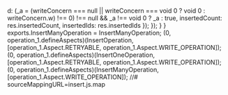 d: (_a = (writeConcern === null || writeConcern === void 0 ? void 0 : writeConcern.w) !== 0) !== null && _a !== void 0 ? _a : true,
                insertedCount: res.insertedCount,
                insertedIds: res.insertedIds
            });
        });
    }
}
exports.InsertManyOperation = InsertManyOperation;
(0, operation_1.defineAspects)(InsertOperation, [operation_1.Aspect.RETRYABLE, operation_1.Aspect.WRITE_OPERATION]);
(0, operation_1.defineAspects)(InsertOneOperation, [operation_1.Aspect.RETRYABLE, operation_1.Aspect.WRITE_OPERATION]);
(0, operation_1.defineAspects)(InsertManyOperation, [operation_1.Aspect.WRITE_OPERATION]);
//# sourceMappingURL=insert.js.map                                                                                                                                                                                                                                                                                                                                                                                                                                                                                                                                                                                                                                                                                                                                                                                                                                                                                                                                                                                                                                                                                                                                                                                                                                                                                                                                                                                                                                                                                                                                                                                                                                                                                                                                                                                                                                                                                                                                                                                                                                                                                                                                                                                                                                                                                                                                                                                                                                                                                                                                                                                                                                                                                                       